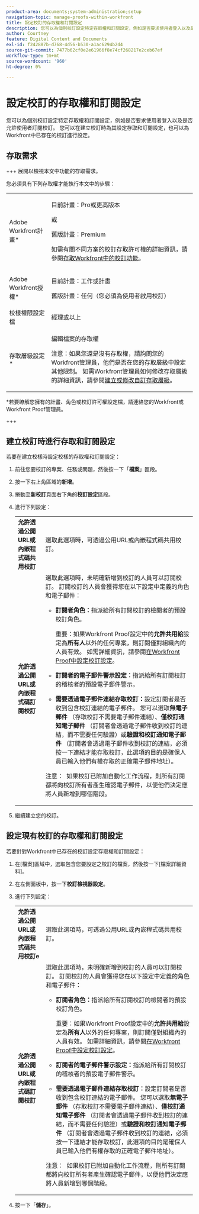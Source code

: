 ```yaml
---
product-area: documents;system-administration;setup
navigation-topic: manage-proofs-within-workfront
title: 設定校訂的存取權和訂閱設定
description: 您可以為個別校訂設定特定存取權和訂閱設定，例如是否要求使用者登入以及是否允許使用者訂閱校訂。 您可以在建立校訂時為其設定存取和訂閱設定，也可以為Workfront中已存在的校訂進行設定。
author: Courtney
feature: Digital Content and Documents
exl-id: f242887b-d768-4d56-b530-a1ac6294b2d4
source-git-commit: 7477b62cf0e2e61966f8e74cf268217e2ceb67ef
workflow-type: tm+mt
source-wordcount: '960'
ht-degree: 0%

---
```


# 設定校訂的存取權和訂閱設定

您可以為個別校訂設定特定存取權和訂閱設定，例如是否要求使用者登入以及是否允許使用者訂閱校訂。 您可以在建立校訂時為其設定存取和訂閱設定，也可以為Workfront中已存在的校訂進行設定。

## 存取需求

+++ 展開以檢視本文中功能的存取需求。

您必須具有下列存取權才能執行本文中的步驟：

<table style="table-layout:auto"> 
 <col> 
 <col> 
 <tbody> 
  <tr> 
   <td role="rowheader">Adobe Workfront計畫*</td> 
   <td> <p>目前計畫：Pro或更高版本</p> <p>或</p> <p>舊版計畫：Premium</p> <p>如需有關不同方案的校訂存取許可權的詳細資訊，請參閱<a href="/help/quicksilver/administration-and-setup/manage-workfront/configure-proofing/access-to-proofing-functionality.md" class="MCXref xref">存取Workfront中的校訂功能</a>。</p> </td> 
  </tr> 
  <tr> 
   <td role="rowheader">Adobe Workfront授權*</td> 
   <td> <p>目前計畫：工作或計畫</p> <p>舊版計畫：任何（您必須為使用者啟用校訂）</p> </td> 
  </tr> 
  <tr> 
   <td role="rowheader">校樣權限設定檔 </td> 
   <td>經理或以上</td> 
  </tr> 
  <tr> 
   <td role="rowheader">存取層級設定*</td> 
   <td> <p>編輯檔案的存取權</p> <p>注意：如果您還是沒有存取權，請詢問您的Workfront管理員，他們是否在您的存取層級中設定其他限制。 如需Workfront管理員如何修改存取層級的詳細資訊，請參閱<a href="../../../administration-and-setup/add-users/configure-and-grant-access/create-modify-access-levels.md" class="MCXref xref">建立或修改自訂存取層級</a>。</p> </td> 
  </tr> 
 </tbody> 
</table>

&#42;若要瞭解您擁有的計畫、角色或校訂許可權設定檔，請連絡您的Workfront或Workfront Proof管理員。

+++

## 建立校訂時進行存取和訂閱設定

若要在建立校樣時設定校樣的存取權和訂閱設定：

1. 前往您要校訂的專案、任務或問題，然後按一下「**檔案**」區段。
1. 按一下右上角區域的&#x200B;**新增**。
1. 捲動至&#x200B;**新校訂**&#x200B;頁面右下角的&#x200B;**校訂設定**&#x200B;區段。

1. 進行下列設定：

   <table style="table-layout:auto"> 
    <col> 
    <col> 
    <tbody> 
     <tr> 
      <td role="rowheader"><strong>允許透過公開URL或內嵌程式碼共用校訂</strong> </td> 
      <td>選取此選項時，可透過公用URL或內嵌程式碼共用校訂。</td> 
     </tr> 
     <tr> 
      <td role="rowheader"><strong>允許透過公開URL或內嵌程式碼訂閱校訂</strong> </td> 
      <td>選取此選項時，未明確新增到校訂的人員可以訂閱校訂。 訂閱校訂的人員會獲得您在以下設定中定義的角色和電子郵件：
       <ul>
        <li><p><strong>訂閱者角色：</strong>指派給所有訂閱校訂的檢閱者的預設校訂角色。 </p><p>重要：如果Workfront Proof設定中的<strong>允許共用給</strong>設定為<strong>所有人</strong>以外的任何專案，則訂閱僅對組織內的人員有效。 如需詳細資訊，請參閱<a href="../../../workfront-proof/wp-work-proofsfiles/manage-your-work/configure-proof-settings.md" class="MCXref xref">在Workfront Proof中設定校訂設定</a>。</p></li>
        <li><strong>訂閱者的電子郵件警示設定：</strong>指派給所有訂閱校訂的稽核者的預設電子郵件警示。</li>
       </ul><p>
        <ul>
         <li><strong>需要透過電子郵件連結存取校訂：</strong>設定訂閱者是否收到包含校訂連結的電子郵件。 您可以選取<strong>無電子郵件</strong> （存取校訂不需要電子郵件連結）、<strong>僅校訂通知電子郵件</strong> （訂閱者會透過電子郵件收到校訂的連結，而不需要任何驗證）或<strong>驗證和校訂通知電子郵件</strong> （訂閱者會透過電子郵件收到校訂的連結，必須按一下連結才能存取校訂，此選項的目的是確保人員已輸入他們有權存取的正確電子郵件地址）。</li>
        </ul><p>注意：  如果校訂已附加自動化工作流程，則所有訂閱都將向校訂所有者產生確認電子郵件，以便他們決定應將人員新增到哪個階段。<br></p></p></td> 
     </tr> 
    </tbody> 
   </table>

1. 繼續建立您的校訂。

## 設定現有校訂的存取權和訂閱設定

若要針對Workfront中已存在的校訂設定存取權和訂閱設定：

1. 在[檔案]區域中，選取包含您要設定之校訂的檔案，然後按一下[檔案詳細資料] **&#x200B;**。
1. 在左側面板中，按一下&#x200B;**校訂檢視器設定**。
1. 進行下列設定：

   <table style="table-layout:auto"> 
    <col> 
    <col> 
    <tbody> 
     <tr> 
      <td role="rowheader"><strong>允許透過公開URL或內嵌程式碼共用校訂</strong><strong>e</strong> </td> 
      <td>選取此選項時，可透過公用URL或內嵌程式碼共用校訂。</td> 
     </tr> 
     <tr> 
      <td role="rowheader"><strong>允許透過公開URL或內嵌程式碼訂閱校訂</strong> </td> 
      <td>選取此選項時，未明確新增到校訂的人員可以訂閱校訂。 訂閱校訂的人員會獲得您在以下設定中定義的角色和電子郵件：
       <ul>
        <li><p><strong>訂閱者角色：</strong>指派給所有訂閱校訂的檢閱者的預設校訂角色。 </p><p>重要：如果Workfront Proof設定中的<strong>允許共用給</strong>設定為<strong>所有人</strong>以外的任何專案，則訂閱僅對組織內的人員有效。 如需詳細資訊，請參閱<a href="../../../workfront-proof/wp-work-proofsfiles/manage-your-work/configure-proof-settings.md" class="MCXref xref">在Workfront Proof中設定校訂設定</a>。</p></li>
        <li><strong>訂閱者的電子郵件警示設定：</strong>指派給所有訂閱校訂的稽核者的預設電子郵件警示。</li>
       </ul><p>
        <ul>
         <li><strong>需要透過電子郵件連結存取校訂：</strong>設定訂閱者是否收到包含校訂連結的電子郵件。 您可以選取<strong>無電子郵件</strong> （存取校訂不需要電子郵件連結）、<strong>僅校訂通知電子郵件</strong> （訂閱者會透過電子郵件收到校訂的連結，而不需要任何驗證）或<strong>驗證和校訂通知電子郵件</strong> （訂閱者會透過電子郵件收到校訂的連結，必須按一下連結才能存取校訂，此選項的目的是確保人員已輸入他們有權存取的正確電子郵件地址）。</li>
        </ul><p>注意：  如果校訂已附加自動化工作流程，則所有訂閱都將向校訂所有者產生確認電子郵件，以便他們決定應將人員新增到哪個階段。<br></p></p></td> 
     </tr> 
    </tbody> 
   </table>

1. 按一下「**儲存**」。
